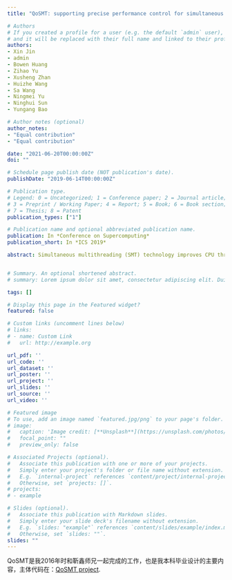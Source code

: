 ```yaml
---
title: "QoSMT: supporting precise performance control for simultaneous multithreading architecture"

# Authors
# If you created a profile for a user (e.g. the default `admin` user), write the username (folder name) here 
# and it will be replaced with their full name and linked to their profile.
authors:
- Xin Jin
- admin
- Bowen Huang
- Zihao Yu
- Xusheng Zhan
- Huizhe Wang
- Sa Wang
- Ningmei Yu
- Ninghui Sun
- Yungang Bao

# Author notes (optional)
author_notes:
- "Equal contribution"
- "Equal contribution"

date: "2021-06-20T00:00:00Z"
doi: ""

# Schedule page publish date (NOT publication's date).
publishDate: "2019-06-14T00:00:00Z"

# Publication type.
# Legend: 0 = Uncategorized; 1 = Conference paper; 2 = Journal article;
# 3 = Preprint / Working Paper; 4 = Report; 5 = Book; 6 = Book section;
# 7 = Thesis; 8 = Patent
publication_types: ["1"]

# Publication name and optional abbreviated publication name.
publication: In *Conference on Supercomputing*
publication_short: In *ICS 2019*

abstract: Simultaneous multithreading (SMT) technology improves CPU throughput, but also causes unpredictable performance fluctuations for co-located workloads. Although recent major SMT processors have adopted some techniques to promote hardware support for quality-of-service (QoS), achieving both precise performance control and high throughput on SMT architectures is still a challenging open problem. In this paper, we perform some comprehensive experiments on real SMT systems and cycle-accurate simulators. From these experiments, we observe that almost all in-core resources may suffer from severe contention as workloads vary. We consider this observation as the fundamental reason leading to the challenging problem above. Thus, we introduce QoSMT, a novel hardware scheme that leverages a closed-loop controlling mechanism to enforce precise performance control for specific targets, e.g. achieving 85%, 90% or 95% of the performance of a workload running alone respectively. We implement a prototype on GEM5 simulator. Experimental results show that the control error is only 1.4%, 0.5% and 3.6%.


# Summary. An optional shortened abstract.
# summary: Lorem ipsum dolor sit amet, consectetur adipiscing elit. Duis posuere tellus ac convallis placerat. Proin tincidunt magna sed ex sollicitudin condimentum.

tags: []

# Display this page in the Featured widget?
featured: false

# Custom links (uncomment lines below)
# links:
# - name: Custom Link
#   url: http://example.org

url_pdf: ''
url_code: ''
url_dataset: ''
url_poster: ''
url_project: ''
url_slides: ''
url_source: ''
url_video: ''

# Featured image
# To use, add an image named `featured.jpg/png` to your page's folder. 
# image:
#   caption: 'Image credit: [**Unsplash**](https://unsplash.com/photos/pLCdAaMFLTE)'
#   focal_point: ""
#   preview_only: false

# Associated Projects (optional).
#   Associate this publication with one or more of your projects.
#   Simply enter your project's folder or file name without extension.
#   E.g. `internal-project` references `content/project/internal-project/index.md`.
#   Otherwise, set `projects: []`.
# projects:
# - example

# Slides (optional).
#   Associate this publication with Markdown slides.
#   Simply enter your slide deck's filename without extension.
#   E.g. `slides: "example"` references `content/slides/example/index.md`.
#   Otherwise, set `slides: ""`.
slides: ""
---
```


QoSMT是我2016年时和靳鑫师兄一起完成的工作，也是我本科毕业设计的主要内容，主体代码在：[QoSMT project](https://github.com/shinezyy/QoSMT).
